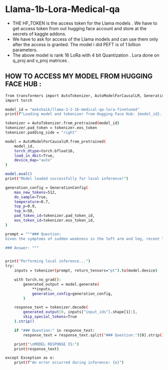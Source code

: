 # Llama-1b-Lora-Medical-qa
- THE HF_TOKEN is the access token for the Llama models . We have to get access token from out hugging face account and store at the secrets of kaggle addons.
- We have to ask for access of the Llama models and can use them only after the access is granted. The model i did PEFT is of 1 billion parameters.
- The above model is rank 16 LoRa with 4 bit Quantization . Lora done on q_proj and v_proj matrices . 
## HOW TO ACCESS MY MODEL FROM HUGGING FACE HUB :
```sh
from transformers import AutoTokenizer, AutoModelForCausalLM, GenerationConfig
import torch

model_id = "mokshaik/llama-3-2-1b-medical-qa-lora-finetuned"
print(f"Loading model and tokenizer from Hugging Face Hub: {model_id}...")

tokenizer = AutoTokenizer.from_pretrained(model_id)
tokenizer.pad_token = tokenizer.eos_token
tokenizer.padding_side = "right"

model = AutoModelForCausalLM.from_pretrained(
    model_id,
    torch_dtype=torch.bfloat16, 
    load_in_4bit=True,         
    device_map="auto"          
)

model.eval()
print("Model loaded successfully for local inference!")

generation_config = GenerationConfig(
    max_new_tokens=512,       
    do_sample=True,
    temperature=0.7,          
    top_p=0.9,                 
    top_k=50,                 
    pad_token_id=tokenizer.pad_token_id, 
    eos_token_id=tokenizer.eos_token_id, 
)

prompt = """### Question:
Given the symptoms of sudden weakness in the left arm and leg, recent long-distance travel, and the presence of swollen and tender right lower leg, what specific cardiac abnormality is most likely to be found upon further evaluation that could explain these findings?

### Answer: """


print("Performing local inference...")
try:
    inputs = tokenizer(prompt, return_tensors="pt").to(model.device)

    with torch.no_grad(): 
        generated_output = model.generate(
            **inputs,
            generation_config=generation_config,
        )

    response_text = tokenizer.decode(
        generated_output[0, inputs["input_ids"].shape[1]:], 
        skip_special_tokens=True
    ).strip()

    if "### Question:" in response_text:
        response_text = response_text.split("### Question:")[0].strip()

    print("\nMODEL RESPONSE IS:")
    print(response_text)

except Exception as e:
    print(f"An error occurred during inference: {e}")
